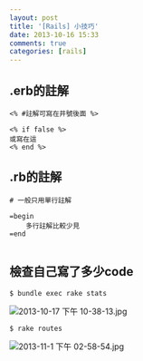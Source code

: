 ```yaml
---
layout: post
title: '[Rails] 小技巧'
date: 2013-10-16 15:33
comments: true
categories: [rails]
---
```

## .erb的註解

```
<% #註解可寫在井號後面 %>

<% if false %>
或寫在這
<% end %>
```
## .rb的註解
```
# 一般只用單行註解

=begin
	多行註解比較少見
=end


```

## 檢查自己寫了多少code
```
$ bundle exec rake stats
```
![2013-10-17 下午 10-38-13.jpg](http://user-image.logdown.io/user/2740/blog/2734/post/147937/9dPiFwgmRd61Oaf5xz2Z_2013-10-17%20%E4%B8%8B%E5%8D%88%2010-38-13.jpg)

```
$ rake routes
```

![2013-11-1 下午 02-58-54.jpg](http://user-image.logdown.io/user/2740/blog/2734/post/147937/gXa3Ts8RrqxlUGr0Ducw_2013-11-1%20%E4%B8%8B%E5%8D%88%2002-58-54.jpg)
